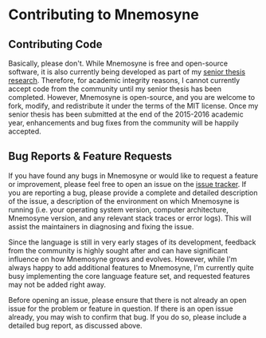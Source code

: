 Contributing to Mnemosyne
=========================

Contributing Code
-----------------

Basically, please don't. While Mnemosyne is free and open-source software, it is also currently being developed as part of my [senior thesis research](https://github.com/hawkw/senior-thesis). Therefore, for academic integrity reasons, I cannot currently accept code from the community until my senior thesis has been completed. However, Mnemosyne is open-source, and you are welcome to fork, modify, and redistribute it under the terms of the MIT license. Once my senior thesis has been submitted at the end of the 2015-2016 academic year, enhancements and bug fixes from the community will be happily accepted.

Bug Reports & Feature Requests
------------------------------

If you have found any bugs in Mnemosyne or would like to request a feature or improvement, please feel free to open an issue on the [issue tracker](https://github.com/hawkw/mnemosyne/issues). If you are reporting a bug, please provide a complete and detailed description of the issue, a description of the environment on which Mnemosyne is running (i.e. your operating system version, computer architecture, Mnemosyne version, and any relevant stack traces or error logs). This will assist the maintainers in diagnosing and fixing the issue.

Since the language is still in very early stages of its development, feedback from the community is highly sought after and can have significant influence on how Mnemosyne grows and evolves. However, while I'm always happy to add additional features to Mnemosyne, I'm currently quite busy implementing the core language feature set, and requested features may not be added right away.

Before opening an issue, please ensure that there is not already an open issue for the problem or feature in question. If there is an open issue already, you may wish to confirm that bug. If you do so, please include a detailed bug report, as discussed above.
